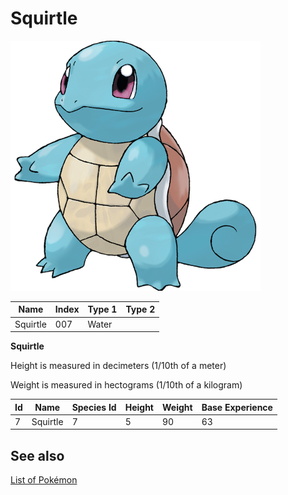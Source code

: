 # Squirtle


![Squirtle](images/007.png)

| **Name** | **Index** | **Type 1** | **Type 2** |
|----|----|----|----|
| Squirtle | 007 | Water  |  |

**Squirtle** 


Height is measured in decimeters (1/10th of a meter)

Weight is measured in hectograms (1/10th of a kilogram)

| **Id** | **Name** | **Species Id** | **Height** | **Weight** | **Base Experience** |
|--------|----------|----------------|------------|------------|---------------------|
| 7 | Squirtle | 7 | 5 | 90 | 63 |


## See also

[List of Pokémon](../pokemon.md)
